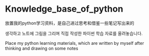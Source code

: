 # Knowledge_base_of_python

放置我的python学习资料，是自己进过思考和借鉴一些笔记写出来的

생각하고 노트에 그림을 그리며 직접 작성한 파이썬 학습 자료를 올려놓습니다.

Place my python learning materials, which are written by myself after thinking and drawing on some notes
